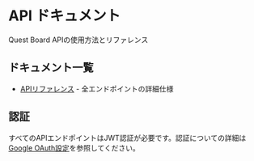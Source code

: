 # API ドキュメント

Quest Board APIの使用方法とリファレンス

## ドキュメント一覧

- [APIリファレンス](api-reference.md) - 全エンドポイントの詳細仕様

## 認証

すべてのAPIエンドポイントはJWT認証が必要です。認証についての詳細は[Google OAuth設定](../02-guides/google-oauth-setup.md)を参照してください。